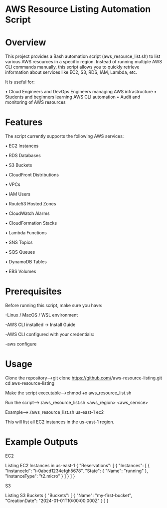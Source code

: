 
# AWS Resource Listing Automation Script

# Overview

This project provides a Bash automation script (aws_resource_list.sh) to list various AWS resources in a specific region. Instead of running multiple AWS CLI commands manually, this script allows you to quickly retrieve information about services like EC2, S3, RDS, IAM, Lambda, etc.

It is useful for:

• Cloud Engineers and DevOps Engineers managing AWS infrastructure
• Students and beginners learning AWS CLI automation
• Audit and monitoring of AWS resources

# Features

The script currently supports the following AWS services:

• EC2 Instances

• RDS Databases

• S3 Buckets

• CloudFront Distributions

• VPCs

• IAM Users

• Route53 Hosted Zones

• CloudWatch Alarms

• CloudFormation Stacks

• Lambda Functions

• SNS Topics

• SQS Queues

• DynamoDB Tables

• EBS Volumes

# Prerequisites

Before running this script, make sure you have:

-Linux / MacOS / WSL environment

-AWS CLI installed → Install Guide

-AWS CLI configured with your credentials:

-aws configure

# Usage
Clone the repository-->git clone https://github.com/<your-username>/aws-resource-listing.git
                      cd aws-resource-listing

Make the script executable-->chmod +x aws_resource_list.sh

Run the script-->./aws_resource_list.sh <aws_region> <aws_service>

Example-->./aws_resource_list.sh us-east-1 ec2


This will list all EC2 instances in the us-east-1 region.

# Example Outputs

EC2

Listing EC2 Instances in us-east-1
{
    "Reservations": [
        {
            "Instances": [
                {
                    "InstanceId": "i-0abcd1234efgh5678",
                    "State": { "Name": "running" },
                    "InstanceType": "t2.micro"
                }
            ]
        }
    ]
}


S3

Listing S3 Buckets
{
    "Buckets": [
        {
            "Name": "my-first-bucket",
            "CreationDate": "2024-01-01T10:00:00.000Z"
        }
    ]
}

